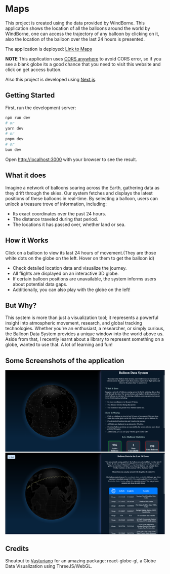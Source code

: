 # Maps
This project is created using the data provided by WindBorne. This application shows the location of all the balloons around the world by WindBorne, one can access the trajectory of any balloon by clicking on it, also the location of the balloon over the last 24 hours is presented.

The application is deployed: [Link to Maps](https://maps-d31zm0zyv-uthams-projects-d19d9bb6.vercel.app/)

**NOTE**
This application uses [CORS anywhere](https://cors-anywhere.herokuapp.com/) to avoid CORS error, so if you see a blank globe its a good chance that you need to visit this website and click on get access button.


Also this project is developed using [Next.js](https://nextjs.org).

## Getting Started

First, run the development server:

```bash
npm run dev
# or
yarn dev
# or
pnpm dev
# or
bun dev
```
Open [http://localhost:3000](http://localhost:3000) with your browser to see the result.

## What it does
Imagine a network of balloons soaring across the Earth, gathering data as they drift through the skies. Our system fetches and displays the latest positions of these balloons in real-time. By selecting a balloon, users can unlock a treasure trove of information, including:

 - Its exact coordinates over the past 24 hours.
 - The distance traveled during that period.
 - The locations it has passed over, whether land or sea.

 ## How it Works
Click on a balloon to view its last 24 hours of movement.(They are those white dots on the globe on the left. Hover on them to get the balloon id)

 - Check detailed location data and visualize the journey.
 - All flights are displayed on an interactive 3D globe.
 - If certain balloon positions are unavailable, the system informs users about potential data gaps.
 - Additionally, you can also play with the globe on the left!

 ## But Why?
  This system is more than just a visualization tool; it represents a powerful insight into atmospheric movement, research, and global tracking technologies. Whether you're an enthusiast, a researcher, or simply curious, the Balloon Data System provides a unique window into the world above us.
  Aside from that, I recently learnt about a library to represent something on a globe, wanted to use that. A lot of learning and fun!

  ## Some Screenshots of the application
  ![home page](https://github.com/uthamN/Maps-WindBorne/blob/main/public/home.png)
  ![path page](https://github.com/uthamN/Maps-WindBorne/blob/main/public/loc.png)

  ## Credits
  Shoutout to [Vasturiano](https://github.com/vasturiano/react-globe.gl) for an amazing package: react-globe-gl, a Globe Data Visualization using ThreeJS/WebGL.
